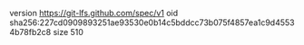 version https://git-lfs.github.com/spec/v1
oid sha256:227cd0909893251ae93530e0b14c5bddcc73b075f4857ea1c9d45534b78fb2c8
size 510
